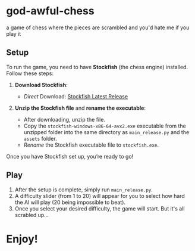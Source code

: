 # god-awful-chess
a game of chess where the pieces are scrambled and you'd hate me if you play it

## Setup
To run the game, you need to have **Stockfish** (the chess engine) installed. Follow these steps:

1. **Download Stockfish**:
   - *Direct* Download: [Stockfish Latest Release](https://github.com/official-stockfish/Stockfish/releases/latest/download/stockfish-windows-x86-64-avx2.zip)
   
2. **Unzip the Stockfish file** and **rename the executable**:
   - After downloading, unzip the file.
   - Copy the `stockfish-windows-x86-64-avx2.exe` executable from the unzipped folder into the same directory as `main_release.py` and the `assets` folder.
   - *Rename* the Stockfish executable file to `stockfish.exe`.

Once you have Stockfish set up, you’re ready to go!

## Play
1. After the setup is complete, simply run `main_release.py`.
2. A difficulty slider (from 1 to 20) will appear for you to select how hard the AI will play (20 being impossible to beat).
3. Once you select your desired difficulty, the game will start. But it's all scrabled up...

# Enjoy!




